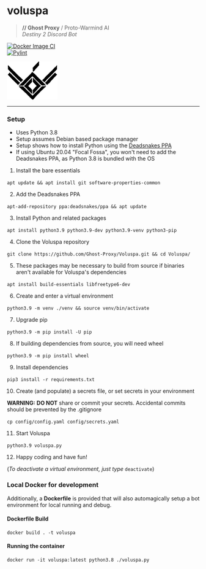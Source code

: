 # voluspa
> **// Ghost Proxy** / Proto-Warmind AI  
> _Destiny 2 Discord Bot_

[![Docker Image CI](https://github.com/Ghost-Proxy/Voluspa/actions/workflows/docker-image.yml/badge.svg?branch=develop)](https://github.com/Ghost-Proxy/Voluspa/actions/workflows/docker-image.yml)  
[![Pylint](https://github.com/Ghost-Proxy/Voluspa/actions/workflows/pylint.yml/badge.svg)](https://github.com/Ghost-Proxy/Voluspa/actions/workflows/pylint.yml)

![Voluspa Logo](images/voluspa/Voluspa_icon_100x133_black.png)

---

### Setup
- Uses Python 3.8
- Setup assumes Debian based package manager
- Setup shows how to install Python using the [Deadsnakes PPA](https://launchpad.net/~deadsnakes/+archive/ubuntu/ppa)
- If using Ubuntu 20.04 "Focal Fossa", you won't need to add the Deadsnakes PPA, as Python 3.8 is bundled with the OS

1. Install the bare essentials

`apt update && apt install git software-properties-common`

2. Add the Deadsnakes PPA

`apt-add-repository ppa:deadsnakes/ppa && apt update`

3. Install Python and related packages

`apt install python3.9 python3.9-dev python3.9-venv python3-pip`

4. Clone the Voluspa repository

`git clone https://github.com/Ghost-Proxy/Voluspa.git && cd Voluspa/`

5. These packages may be necessary to build from source if binaries aren't available for Voluspa's dependencies

`apt install build-essentials libfreetype6-dev`

6. Create and enter a virtual environment

`python3.9 -m venv ./venv && source venv/bin/activate`

7. Upgrade pip

`python3.9 -m pip install -U pip`

8. If building dependencies from source, you will need wheel

`python3.9 -m pip install wheel`

9. Install dependencies

`pip3 install -r requirements.txt`

10. Create (and populate) a secrets file, or set secrets in your environment

**WARNING:** __DO NOT__ share or commit your secrets. Accidental commits should be prevented by the .gitignore

`cp config/config.yaml config/secrets.yaml`

11. Start Voluspa

`python3.9 voluspa.py`

12. Happy coding and have fun!

(_To deactivate a virtual environment, just type_ `deactivate`)


### Local Docker for development
Additionally, a **Dockerfile** is provided that will also automagically setup a bot environment for local running and debug.

#### Dockerfile Build
```
docker build . -t voluspa
```

#### Running the container
```
docker run -it voluspa:latest python3.8 ./voluspa.py
```
